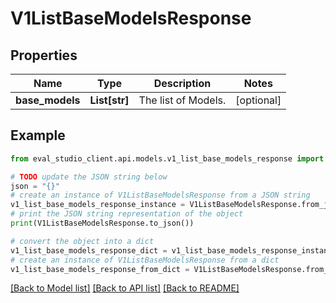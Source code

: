 # V1ListBaseModelsResponse


## Properties

Name | Type | Description | Notes
------------ | ------------- | ------------- | -------------
**base_models** | **List[str]** | The list of Models. | [optional] 

## Example

```python
from eval_studio_client.api.models.v1_list_base_models_response import V1ListBaseModelsResponse

# TODO update the JSON string below
json = "{}"
# create an instance of V1ListBaseModelsResponse from a JSON string
v1_list_base_models_response_instance = V1ListBaseModelsResponse.from_json(json)
# print the JSON string representation of the object
print(V1ListBaseModelsResponse.to_json())

# convert the object into a dict
v1_list_base_models_response_dict = v1_list_base_models_response_instance.to_dict()
# create an instance of V1ListBaseModelsResponse from a dict
v1_list_base_models_response_from_dict = V1ListBaseModelsResponse.from_dict(v1_list_base_models_response_dict)
```
[[Back to Model list]](../README.md#documentation-for-models) [[Back to API list]](../README.md#documentation-for-api-endpoints) [[Back to README]](../README.md)


